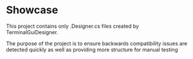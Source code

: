 # Showcase

This project contains only .Designer.cs files created by TerminalGuiDesigner.

The purpose of the project is to ensure backwards compatibility issues are detected quickly as well as providing more structure for manual testing
